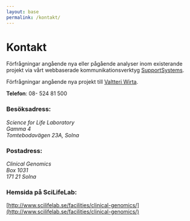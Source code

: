 ```yaml
---
layout: base
permalink: /kontakt/
---
```


# Kontakt
Förfrågningar angående nya eller pågående analyser inom existerande projekt via vårt webbaserade kommunikationsverktyg [SupportSystems](https://clinical-scilifelab.supportsystem.com).

Förfrågningar angående nya projekt till [Valtteri Wirta](mailto:valtteri.wirta@scilifelab.se).

**Telefon**: 08- 524 81 500

### Besöksadress:

<address>
	Science for Life Laboratory <br>
	Gamma 4 <br>
	Tomtebodavägen 23A, Solna <br>
</address>


### Postadress:

<address>
	Clinical Genomics <br>
	Box 1031 <br>
	171 21 Solna <br>
</address>

### Hemsida på SciLifeLab:
[http://www.scilifelab.se/facilities/clinical-genomics/](http://www.scilifelab.se/facilities/clinical-genomics/)
